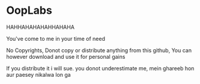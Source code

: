 # OopLabs



HAHHAHAHAHAHHAHAHA


You've come to me in your time of need

No Copyrights, Donot copy or distribute anything from this github, You can however download and use it for personal gains

If you distribute it i will sue. you donot underestimate me, mein ghareeb hon aur paesey nikalwa lon ga
